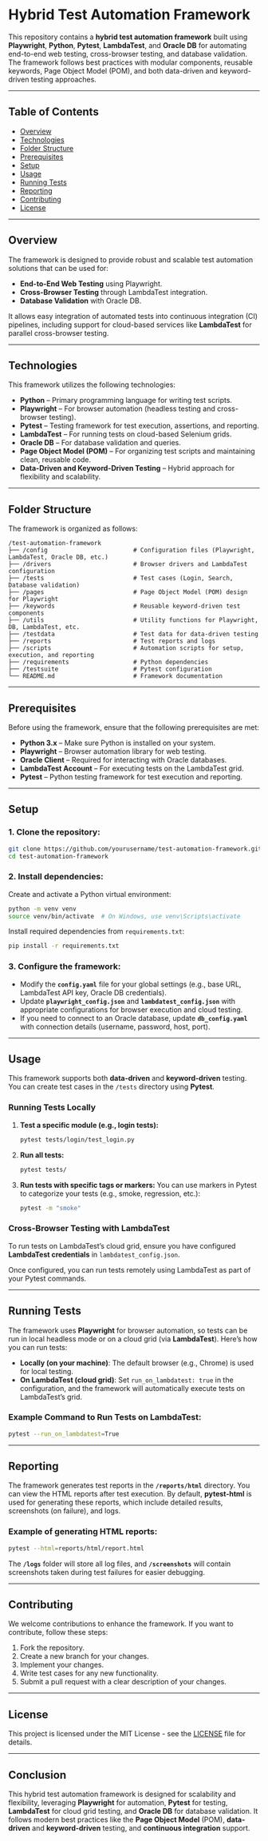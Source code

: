 # Hybrid Test Automation Framework

This repository contains a **hybrid test automation framework** built using **Playwright**, **Python**, **Pytest**, **LambdaTest**, and **Oracle DB** for automating end-to-end web testing, cross-browser testing, and database validation. The framework follows best practices with modular components, reusable keywords, Page Object Model (POM), and both data-driven and keyword-driven testing approaches.

---

## Table of Contents
- [Overview](#overview)
- [Technologies](#technologies)
- [Folder Structure](#folder-structure)
- [Prerequisites](#prerequisites)
- [Setup](#setup)
- [Usage](#usage)
- [Running Tests](#running-tests)
- [Reporting](#reporting)
- [Contributing](#contributing)
- [License](#license)

---

## Overview

The framework is designed to provide robust and scalable test automation solutions that can be used for:
- **End-to-End Web Testing** using Playwright.
- **Cross-Browser Testing** through LambdaTest integration.
- **Database Validation** with Oracle DB.

It allows easy integration of automated tests into continuous integration (CI) pipelines, including support for cloud-based services like **LambdaTest** for parallel cross-browser testing.

---

## Technologies

This framework utilizes the following technologies:

- **Python** – Primary programming language for writing test scripts.
- **Playwright** – For browser automation (headless testing and cross-browser testing).
- **Pytest** – Testing framework for test execution, assertions, and reporting.
- **LambdaTest** – For running tests on cloud-based Selenium grids.
- **Oracle DB** – For database validation and queries.
- **Page Object Model (POM)** – For organizing test scripts and maintaining clean, reusable code.
- **Data-Driven and Keyword-Driven Testing** – Hybrid approach for flexibility and scalability.

---

## Folder Structure

The framework is organized as follows:

```
/test-automation-framework
├── /config                        # Configuration files (Playwright, LambdaTest, Oracle DB, etc.)
├── /drivers                       # Browser drivers and LambdaTest configuration
├── /tests                         # Test cases (Login, Search, Database validation)
├── /pages                         # Page Object Model (POM) design for Playwright
├── /keywords                      # Reusable keyword-driven test components
├── /utils                         # Utility functions for Playwright, DB, LambdaTest, etc.
├── /testdata                      # Test data for data-driven testing
├── /reports                       # Test reports and logs
├── /scripts                       # Automation scripts for setup, execution, and reporting
├── /requirements                  # Python dependencies
├── /testsuite                     # Pytest configuration
└── README.md                      # Framework documentation
```

---

## Prerequisites

Before using the framework, ensure that the following prerequisites are met:

- **Python 3.x** – Make sure Python is installed on your system.
- **Playwright** – Browser automation library for web testing.
- **Oracle Client** – Required for interacting with Oracle databases.
- **LambdaTest Account** – For executing tests on the LambdaTest grid.
- **Pytest** – Python testing framework for test execution and reporting.

---

## Setup

### 1. Clone the repository:
```bash
git clone https://github.com/yourusername/test-automation-framework.git
cd test-automation-framework
```

### 2. Install dependencies:
Create and activate a Python virtual environment:

```bash
python -m venv venv
source venv/bin/activate  # On Windows, use venv\Scripts\activate
```

Install required dependencies from `requirements.txt`:

```bash
pip install -r requirements.txt
```

### 3. Configure the framework:
- Modify the **`config.yaml`** file for your global settings (e.g., base URL, LambdaTest API key, Oracle DB credentials).
- Update **`playwright_config.json`** and **`lambdatest_config.json`** with appropriate configurations for browser execution and cloud testing.
- If you need to connect to an Oracle database, update **`db_config.yaml`** with connection details (username, password, host, port).

---

## Usage

This framework supports both **data-driven** and **keyword-driven** testing. You can create test cases in the `/tests` directory using **Pytest**.

### Running Tests Locally
1. **Test a specific module (e.g., login tests):**
   ```bash
   pytest tests/login/test_login.py
   ```

2. **Run all tests:**
   ```bash
   pytest tests/
   ```

3. **Run tests with specific tags or markers:**
   You can use markers in Pytest to categorize your tests (e.g., smoke, regression, etc.):
   ```bash
   pytest -m "smoke"
   ```

### Cross-Browser Testing with LambdaTest
To run tests on LambdaTest’s cloud grid, ensure you have configured **LambdaTest credentials** in `lambdatest_config.json`.

Once configured, you can run tests remotely using LambdaTest as part of your Pytest commands.

---

## Running Tests

The framework uses **Playwright** for browser automation, so tests can be run in local headless mode or on a cloud grid (via **LambdaTest**). Here’s how you can run tests:

- **Locally (on your machine)**: The default browser (e.g., Chrome) is used for local testing.
- **On LambdaTest (cloud grid)**: Set `run_on_lambdatest: true` in the configuration, and the framework will automatically execute tests on LambdaTest’s grid.

### Example Command to Run Tests on LambdaTest:
```bash
pytest --run_on_lambdatest=True
```

---

## Reporting

The framework generates test reports in the **`/reports/html`** directory. You can view the HTML reports after test execution. By default, **pytest-html** is used for generating these reports, which include detailed results, screenshots (on failure), and logs.

### Example of generating HTML reports:
```bash
pytest --html=reports/html/report.html
```

The **`/logs`** folder will store all log files, and **`/screenshots`** will contain screenshots taken during test failures for easier debugging.

---

## Contributing

We welcome contributions to enhance the framework. If you want to contribute, follow these steps:

1. Fork the repository.
2. Create a new branch for your changes.
3. Implement your changes.
4. Write test cases for any new functionality.
5. Submit a pull request with a clear description of your changes.

---

## License

This project is licensed under the MIT License - see the [LICENSE](LICENSE) file for details.


---

## Conclusion

This hybrid test automation framework is designed for scalability and flexibility, leveraging **Playwright** for automation, **Pytest** for testing, **LambdaTest** for cloud grid testing, and **Oracle DB** for database validation. It follows modern best practices like the **Page Object Model** (POM), **data-driven** and **keyword-driven** testing, and **continuous integration** support.

